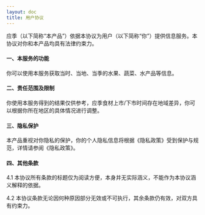```yaml
---
layout: doc
title: 用户协议
---
```

应季（以下简称“本产品”）依据本协议为用户（以下简称“你”）提供信息服务。本协议对你和本产品均具有法律约束力。

#### 一、本服务的功能

你可以使用本服务获取当时、当地、当季的水果、蔬菜、水产品等信息。

#### 二、责任范围及限制

你使用本服务得到的结果仅供参考，应季食材上市/下市时间存在地域差异，你可以根据你所在地区的具体情况进行调整。

#### 三、隐私保护

本产品重视对你隐私的保护，你的个人隐私信息将根据《隐私政策》受到保护与规范，详情请参阅《隐私政策》。

#### 四、其他条款

4.1 本协议所有条款的标题仅为阅读方便，本身并无实际涵义，不能作为本协议涵义解释的依据。

4.2 本协议条款无论因何种原因部分无效或不可执行，其余条款仍有效，对双方具有约束力。
